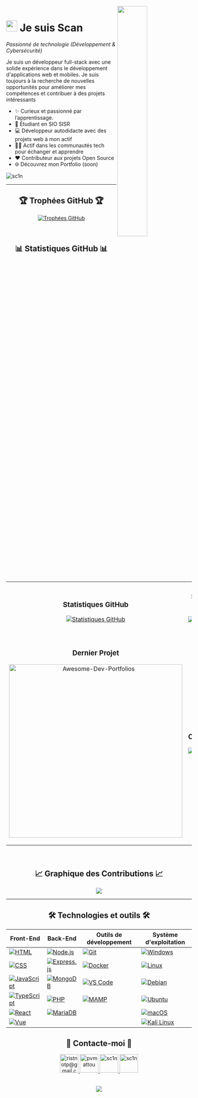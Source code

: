 <!--Night Owl image-->
<div>
  <img align="right" width="40%" src="https://owlbertsio-resized.s3.amazonaws.com/Popper.psd.full.png">
</div>

<!--Header Name-->
# <img src="https://emojis.slackmojis.com/emojis/images/1531849430/4246/blob-sunglasses.gif?1531849430" width="30"/> Je suis Scan
*Passionné de technologie (Développement & Cybersécurité)*
<br /> 

<!--Start Intro-->               
<p align="left">Je suis un développeur full-stack avec une solide expérience dans le développement d'applications web et mobiles. Je suis toujours à la recherche de nouvelles opportunités pour améliorer mes compétences et contribuer à des projets intéressants</p>

- ✨ Curieux et passionné par l’apprentissage.
- 🌱 Étudiant en SIO SISR
- 💻 Développeur autodidacte avec des projets web à mon actif
- 💁‍♂️ Actif dans les communautés tech pour échanger et apprendre
- ❤ Contributeur aux projets Open Source
- 🌐 Découvrez mon Portfolio (soon)

<!--Profile Count Badge-->
<p align="left">
  <img src="https://komarev.com/ghpvc/?username=sc1n&label=Profile%20views&color=770677&style=for-the-badge&logo=star" alt="sc1n" style="padding-right:20px;" />
</p>

---

<!--Section Trophées-->   
<h2 align="center">🏆 Trophées GitHub 🏆</h2>
<p align="center">
  <a href="https://github.com/sc1n">
    <picture>
      <source media="(prefers-color-scheme: dark)" srcset="https://github-profile-trophy.vercel.app/?username=sc1n&no-bg=true&row=2&column=6&margin-w=20&margin-h=20&theme=monokai">
      <source media="(prefers-color-scheme: light)" srcset="https://github-profile-trophy.vercel.app/?username=sc1n&no-bg=true&row=2&column=6&margin-w=20&margin-h=20">
      <img alt="Trophées GitHub" src="https://github-profile-trophy.vercel.app/?username=sc1n&no-bg=true&no-frame=true&row=2&column=6&margin-w=20&margin-h=20">
    </picture>
  </a>
</p>
<br />

<!--Tableau des statistiques GitHub--> 
<h2 align="center">📊 Statistiques GitHub 📊</h2>

<table width="100%">
  <tr>
    <td width="50%">
      <h3 align="center"><strong>Statistiques GitHub</strong></h3>
      <p align="center">
        <a href="https://github.com/sc1n">
          <img align="center" src="https://github-readme-stats.vercel.app/api?username=sc1n&count_private=true&show_icons=true&theme=nightowl&bg_color=0,000000,441350&title_color=c56a90&text_color=ffffff&rank_icon=github&hide=prs,issues,contribs&show=reviews,prs_merged,prs_merged_percentage" alt="Statistiques GitHub" />
        </a>
      </p>
    </td>
    <td width="50%">
      <h3 align="center"><strong>Statistiques de Streak</strong></h3>
      <p align="center">
        <a href="https://github.com/sc1n">
          <img align="center" src="https://streak-stats.demolab.com?user=sc1n&theme=nightowl&background=0,000000,441350&fire=ffeb95&ring=ffeb95&sideNums=ffffff&sideLabels=ffffff&dates=c56a90&currStreakNum=ffffff" alt="Statistiques de Streak" />
        </a>
      </p>
    </td>
  </tr>
  <tr>
    <td width="50%">
      <h3 align="center"><strong>Dernier Projet</strong></h3>
      <p align="center">
        <a href="https://github.com/sc1n/CV">
          <img align="center" width="470" src="https://github-readme-stats.vercel.app/api/pin/?username=sc1n&repo=Awesome-Dev-Portfolios&theme=nightowl&show_owner=true&bg_color=0,000000,441350&title_color=c56a90&text_color=ffffff" alt="Awesome-Dev-Portfolios" />
        </a>
      </p>
    </td>
    <td width="50%">
      <h3 align="center"><strong>Principales Contributions</strong></h3>
      <p align="center">
        <a href="https://github.com/sc1n">
          <img align="center" src="https://github-contributor-stats.vercel.app/api?username=sc1n&limit=2&theme=nightowl&show_owner=true&combine_all_yearly_contributions=false&bg_color=0,000000,441350&title_color=c56a90&text_color=ffffff" alt="Top Contributions" />
        </a>
      </p>
    </td>
  </tr>
</table>
<br />

<!--Graphique des Contributions-->
<h2 align="center">📈 Graphique des Contributions 📈</h2>
<div align="center">
    <img src="https://github-readme-activity-graph.vercel.app/graph?username=sc1n&bg_color=220a28&&color=ffffff&line=c56a90&point=ffeb95&area=false&hide_border=false" border-radius="15">
</div>

---

<h2 align="center">🛠️ Technologies et outils 🛠️</h2>
<div align="center">

| Front-End                          | Back-End                          | Outils de développement            | Système d'exploitation             |
| ----------------------------------- | ---------------------------------- | ---------------------------------- | ----------------------------------- |
| [![HTML][html-badge]][html-url]     | [![Node.js][nodejs-badge]][nodejs-url] | [![Git][git-badge]][git-url]       | [![Windows][windows-badge]][windows-url] |
| [![CSS][css-badge]][css-url]       | [![Express.js][expressjs-badge]][expressjs-url] | [![Docker][docker-badge]][docker-url] | [![Linux][linux-badge]][linux-url] |
| [![JavaScript][js-badge]][js-url]  | [![MongoDB][mongodb-badge]][mongodb-url] | [![VS Code][vscode-badge]][vscode-url] | [![Debian][debian-badge]][debian-url] |
| [![TypeScript][typescript-badge]][typescript-url] | [![PHP][php-badge]][php-url]     | [![MAMP][mamp-badge]][mamp-url]   | [![Ubuntu][ubuntu-badge]][ubuntu-url] |
| [![React][react-badge]][react-url]  | [![MariaDB][mariadb-badge]][mariadb-url] |                                    | [![macOS][macos-badge]][macos-url] |
| [![Vue][vue-badge]][vue-url]        |                                    |                                    | [![Kali Linux][kali-badge]][kali-url] |

</div>

<!-- Badges -->
[html-badge]: https://img.shields.io/badge/HTML-E34F26?style=for-the-badge&logo=html5&logoColor=white
[html-url]: https://developer.mozilla.org/en-US/docs/Web/HTML

[css-badge]: https://img.shields.io/badge/CSS-1572B6?style=for-the-badge&logo=css3&logoColor=white
[css-url]: https://developer.mozilla.org/en-US/docs/Web/CSS

[js-badge]: https://img.shields.io/badge/JavaScript-F7DF1E?style=for-the-badge&logo=javascript&logoColor=black
[js-url]: https://developer.mozilla.org/en-US/docs/Web/JavaScript

[typescript-badge]: https://img.shields.io/badge/TypeScript-3178C6?style=for-the-badge&logo=typescript&logoColor=white
[typescript-url]: https://www.typescriptlang.org/

[react-badge]: https://img.shields.io/badge/React-61DAFB?style=for-the-badge&logo=react&logoColor=black
[react-url]: https://reactjs.org/

[vue-badge]: https://img.shields.io/badge/Vue.js-4FC08D?style=for-the-badge&logo=vue.js&logoColor=white
[vue-url]: https://vuejs.org/

[nodejs-badge]: https://img.shields.io/badge/Node.js-339933?style=for-the-badge&logo=node.js&logoColor=white
[nodejs-url]: https://nodejs.org/

[expressjs-badge]: https://img.shields.io/badge/Express.js-000000?style=for-the-badge&logo=express&logoColor=white
[expressjs-url]: https://expressjs.com/

[mongodb-badge]: https://img.shields.io/badge/MongoDB-47A248?style=for-the-badge&logo=mongodb&logoColor=white
[mongodb-url]: https://www.mongodb.com/

[git-badge]: https://img.shields.io/badge/Git-F05032?style=for-the-badge&logo=git&logoColor=white
[git-url]: https://git-scm.com/

[docker-badge]: https://img.shields.io/badge/Docker-2496ED?style=for-the-badge&logo=docker&logoColor=white
[docker-url]: https://www.docker.com/

[vscode-badge]: https://img.shields.io/badge/VS%20Code-007ACC?style=for-the-badge&logo=visualstudiocode&logoColor=white
[vscode-url]: https://code.visualstudio.com/

[python-badge]: https://img.shields.io/badge/Python-3776AB?style=for-the-badge&logo=python&logoColor=white
[python-url]: https://www.python.org/

[php-badge]: https://img.shields.io/badge/PHP-777BB4?style=for-the-badge&logo=php&logoColor=white
[php-url]: https://www.php.net/

[mariadb-badge]: https://img.shields.io/badge/MariaDB-003545?style=for-the-badge&logo=mariadb&logoColor=white
[mariadb-url]: https://mariadb.org/

[mamp-badge]: https://img.shields.io/badge/MAMP-F2C811?style=for-the-badge&logo=mamp&logoColor=white
[mamp-url]: https://www.mamp.info/en/

[windows-badge]: https://img.shields.io/badge/Windows-0078D6?style=for-the-badge&logo=windows&logoColor=white
[windows-url]: https://www.microsoft.com/en-us/windows

[linux-badge]: https://img.shields.io/badge/Linux-FCC624?style=for-the-badge&logo=linux&logoColor=black
[linux-url]: https://www.kernel.org/

[debian-badge]: https://img.shields.io/badge/Debian-A81D33?style=for-the-badge&logo=debian&logoColor=white
[debian-url]: https://www.debian.org/

[ubuntu-badge]: https://img.shields.io/badge/Ubuntu-E95420?style=for-the-badge&logo=ubuntu&logoColor=white
[ubuntu-url]: https://ubuntu.com/

[macos-badge]: https://img.shields.io/badge/macOS-000000?style=for-the-badge&logo=apple&logoColor=white
[macos-url]: https://www.apple.com/macos/

[kali-badge]: https://img.shields.io/badge/Kali%20Linux-557C94?style=for-the-badge&logo=kalilinux&logoColor=white
[kali-url]: https://www.kali.org/



<!--Contact Section--> 

<h2 align="center">🤝 Contacte-moi 🤝 </h2>
<div align="center">
  
  <!-- Email -->
  <a href="mailto:ristnotp@gmail.com" target="_blank">
    <img src="https://img.icons8.com/ios-filled/50/000000/email.png" width="50" height="50" alt="ristnotp@gmail.com" style="margin-bottom: 5px;" />
  </a>

  <!-- Instagram -->
  <a href="https://www.instagram.com/pvmattou" target="_blank">
    <img src="https://img.icons8.com/ios-filled/50/000000/instagram-new.png" width="50" height="50" alt="pvmattou" style="margin-bottom: 5px;" />
  </a>

  <!-- GitHub -->
  <a href="https://github.com/sc1n" target="_blank">
    <img src="https://img.icons8.com/ios-filled/50/000000/github.png" width="50" height="50" alt="sc1n" style="margin-bottom: 5px;" />
  </a>

  <!-- Discord -->
  <a href="https://discord.com/users/sc1n" target="_blank">
    <img src="https://img.icons8.com/ios-filled/discord-logo.png" width="50" height="50" alt="sc1n" style="margin-bottom: 5px;" />
  </a>
</div>
<br/>



<!--Footer--> 
<p align="center">
  <img src="https://capsule-render.vercel.app/api?type=waving&color=gradient&height=65&section=footer"/>
</p>
